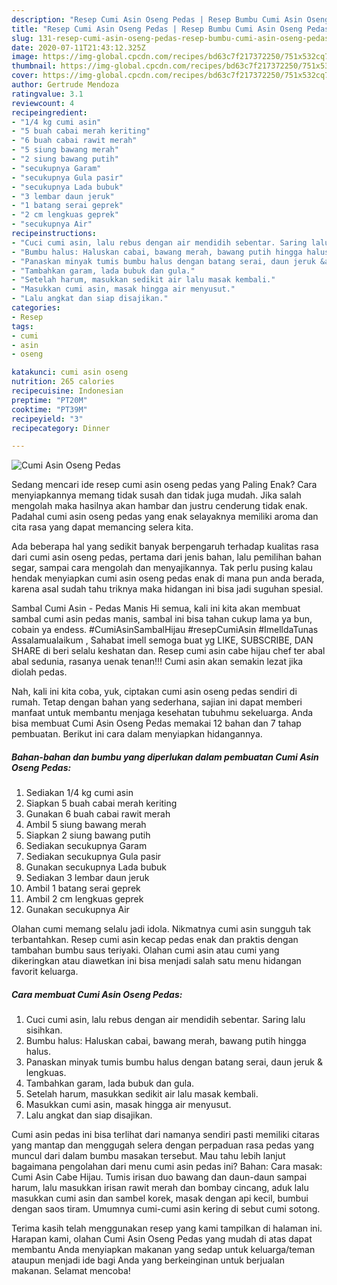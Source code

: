 ```yaml
---
description: "Resep Cumi Asin Oseng Pedas | Resep Bumbu Cumi Asin Oseng Pedas Yang Sedap"
title: "Resep Cumi Asin Oseng Pedas | Resep Bumbu Cumi Asin Oseng Pedas Yang Sedap"
slug: 131-resep-cumi-asin-oseng-pedas-resep-bumbu-cumi-asin-oseng-pedas-yang-sedap
date: 2020-07-11T21:43:12.325Z
image: https://img-global.cpcdn.com/recipes/bd63c7f217372250/751x532cq70/cumi-asin-oseng-pedas-foto-resep-utama.jpg
thumbnail: https://img-global.cpcdn.com/recipes/bd63c7f217372250/751x532cq70/cumi-asin-oseng-pedas-foto-resep-utama.jpg
cover: https://img-global.cpcdn.com/recipes/bd63c7f217372250/751x532cq70/cumi-asin-oseng-pedas-foto-resep-utama.jpg
author: Gertrude Mendoza
ratingvalue: 3.1
reviewcount: 4
recipeingredient:
- "1/4 kg cumi asin"
- "5 buah cabai merah keriting"
- "6 buah cabai rawit merah"
- "5 siung bawang merah"
- "2 siung bawang putih"
- "secukupnya Garam"
- "secukupnya Gula pasir"
- "secukupnya Lada bubuk"
- "3 lembar daun jeruk"
- "1 batang serai geprek"
- "2 cm lengkuas geprek"
- "secukupnya Air"
recipeinstructions:
- "Cuci cumi asin, lalu rebus dengan air mendidih sebentar. Saring lalu sisihkan."
- "Bumbu halus: Haluskan cabai, bawang merah, bawang putih hingga halus."
- "Panaskan minyak tumis bumbu halus dengan batang serai, daun jeruk &amp; lengkuas."
- "Tambahkan garam, lada bubuk dan gula."
- "Setelah harum, masukkan sedikit air lalu masak kembali."
- "Masukkan cumi asin, masak hingga air menyusut."
- "Lalu angkat dan siap disajikan."
categories:
- Resep
tags:
- cumi
- asin
- oseng

katakunci: cumi asin oseng 
nutrition: 265 calories
recipecuisine: Indonesian
preptime: "PT20M"
cooktime: "PT39M"
recipeyield: "3"
recipecategory: Dinner

---
```



![Cumi Asin Oseng Pedas](https://img-global.cpcdn.com/recipes/bd63c7f217372250/751x532cq70/cumi-asin-oseng-pedas-foto-resep-utama.jpg)

Sedang mencari ide resep cumi asin oseng pedas yang Paling Enak? Cara menyiapkannya memang tidak susah dan tidak juga mudah. Jika salah mengolah maka hasilnya akan hambar dan justru cenderung tidak enak. Padahal cumi asin oseng pedas yang enak selayaknya memiliki aroma dan cita rasa yang dapat memancing selera kita.

Ada beberapa hal yang sedikit banyak berpengaruh terhadap kualitas rasa dari cumi asin oseng pedas, pertama dari jenis bahan, lalu pemilihan bahan segar, sampai cara mengolah dan menyajikannya. Tak perlu pusing kalau hendak menyiapkan cumi asin oseng pedas enak di mana pun anda berada, karena asal sudah tahu triknya maka hidangan ini bisa jadi suguhan spesial.

Sambal Cumi Asin - Pedas Manis Hi semua, kali ini kita akan membuat sambal cumi asin pedas manis, sambal ini bisa tahan cukup lama ya bun, cobain ya endess. #CumiAsinSambalHijau #resepCumiAsin #ImelldaTunas Assalamualaikum , Sahabat imell semoga buat yg LIKE, SUBSCRIBE, DAN SHARE di beri selalu keshatan dan. Resep cumi asin cabe hijau chef ter abal abal sedunia, rasanya uenak tenan!!! Cumi asin akan semakin lezat jika diolah pedas.


Nah, kali ini kita coba, yuk, ciptakan cumi asin oseng pedas sendiri di rumah. Tetap dengan bahan yang sederhana, sajian ini dapat memberi manfaat untuk membantu menjaga kesehatan tubuhmu sekeluarga. Anda bisa membuat Cumi Asin Oseng Pedas memakai 12 bahan dan 7 tahap pembuatan. Berikut ini cara dalam menyiapkan hidangannya.

<!--inarticleads1-->

##### Bahan-bahan dan bumbu yang diperlukan dalam pembuatan Cumi Asin Oseng Pedas:

1. Sediakan 1/4 kg cumi asin
1. Siapkan 5 buah cabai merah keriting
1. Gunakan 6 buah cabai rawit merah
1. Ambil 5 siung bawang merah
1. Siapkan 2 siung bawang putih
1. Sediakan secukupnya Garam
1. Sediakan secukupnya Gula pasir
1. Gunakan secukupnya Lada bubuk
1. Sediakan 3 lembar daun jeruk
1. Ambil 1 batang serai geprek
1. Ambil 2 cm lengkuas geprek
1. Gunakan secukupnya Air


Olahan cumi memang selalu jadi idola. Nikmatnya cumi asin sungguh tak terbantahkan. Resep cumi asin kecap pedas enak dan praktis dengan tambahan bumbu saus teriyaki. Olahan cumi asin atau cumi yang dikeringkan atau diawetkan ini bisa menjadi salah satu menu hidangan favorit keluarga. 

<!--inarticleads2-->

##### Cara membuat Cumi Asin Oseng Pedas:

1. Cuci cumi asin, lalu rebus dengan air mendidih sebentar. Saring lalu sisihkan.
1. Bumbu halus: Haluskan cabai, bawang merah, bawang putih hingga halus.
1. Panaskan minyak tumis bumbu halus dengan batang serai, daun jeruk &amp; lengkuas.
1. Tambahkan garam, lada bubuk dan gula.
1. Setelah harum, masukkan sedikit air lalu masak kembali.
1. Masukkan cumi asin, masak hingga air menyusut.
1. Lalu angkat dan siap disajikan.


Cumi asin pedas ini bisa terlihat dari namanya sendiri pasti memiliki citaras yang mantap dan menggugah selera dengan perpaduan rasa pedas yang muncul dari dalam bumbu masakan tersebut. Mau tahu lebih lanjut bagaimana pengolahan dari menu cumi asin pedas ini? Bahan: Cara masak: Cumi Asin Cabe Hijau. Tumis irisan duo bawang dan daun-daun sampai harum, lalu masukkan irisan rawit merah dan bombay cincang, aduk lalu masukkan cumi asin dan sambel korek, masak dengan api kecil, bumbui dengan saos tiram. Umumnya cumi-cumi asin kering di sebut cumi sotong. 

Terima kasih telah menggunakan resep yang kami tampilkan di halaman ini. Harapan kami, olahan Cumi Asin Oseng Pedas yang mudah di atas dapat membantu Anda menyiapkan makanan yang sedap untuk keluarga/teman ataupun menjadi ide bagi Anda yang berkeinginan untuk berjualan makanan. Selamat mencoba!
